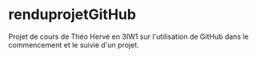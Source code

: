 # renduprojetGitHub
Projet de cours de Théo Hervé en 3IW1 sur l'utilisation de GitHub dans le commencement et le suivie d'un projet.
